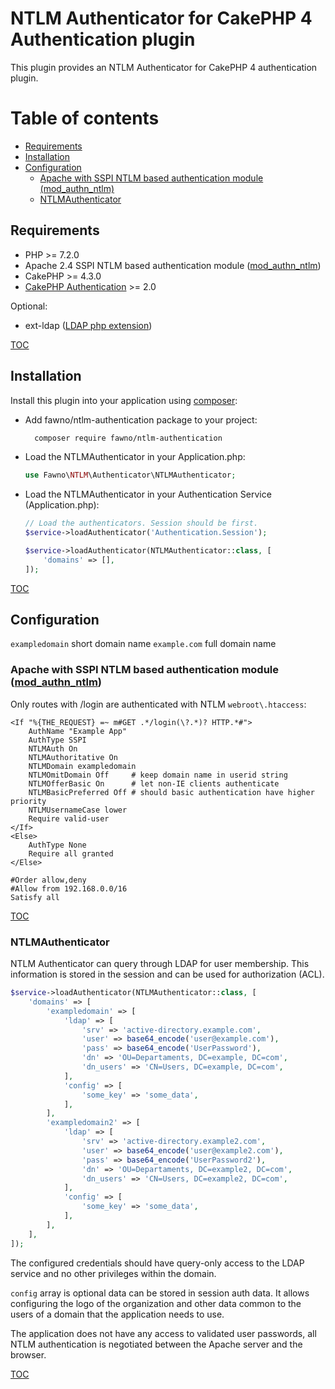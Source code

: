 # NTLM Authenticator for CakePHP 4 Authentication plugin

This plugin provides an NTLM Authenticator for CakePHP 4 authentication plugin.

# Table of contents
- [Requirements](#requirements)
- [Installation](#installation)
- [Configuration](#configuration)
  - [Apache with SSPI NTLM based authentication module (mod_authn_ntlm)](#apache-with-sspi-ntlm-based-authentication-module-mod_authn_ntlm)
  - [NTLMAuthenticator](#ntlmauthenticator)

## Requirements

- PHP >= 7.2.0
- Apache 2.4 SSPI NTLM based authentication module ([mod_authn_ntlm](https://github.com/TQsoft-GmbH/mod_authn_ntlm))
- CakePHP >= 4.3.0
- [CakePHP Authentication](https://book.cakephp.org/authentication/2/en/index.html) >= 2.0

Optional:
- ext-ldap ([LDAP php extension](https://www.php.net/manual/en/book.ldap.php))

[TOC](#table-of-contents)

## Installation

Install this plugin into your application using [composer](https://getcomposer.org):

- Add fawno/ntlm-authentication package to your project:
  ```bash
    composer require fawno/ntlm-authentication
  ```
- Load the NTLMAuthenticator in your Application.php:
  ```php
  use Fawno\NTLM\Authenticator\NTLMAuthenticator;
  ```
- Load the NTLMAuthenticator in your Authentication Service (Application.php):
  ```php
  // Load the authenticators. Session should be first.
  $service->loadAuthenticator('Authentication.Session');

  $service->loadAuthenticator(NTLMAuthenticator::class, [
      'domains' => [],
  ]);
  ```

[TOC](#table-of-contents)

## Configuration

`exampledomain` short domain name
`example.com` full domain name

### Apache with SSPI NTLM based authentication module ([mod_authn_ntlm](https://github.com/TQsoft-GmbH/mod_authn_ntlm))

Only routes with /login are authenticated with NTLM
`webroot\.htaccess`:
```aconf
<If "%{THE_REQUEST} =~ m#GET .*/login(\?.*)? HTTP.*#">
	AuthName "Example App"
	AuthType SSPI
	NTLMAuth On
	NTLMAuthoritative On
	NTLMDomain exampledomain
	NTLMOmitDomain Off     # keep domain name in userid string
	NTLMOfferBasic On      # let non-IE clients authenticate
	NTLMBasicPreferred Off # should basic authentication have higher priority
	NTLMUsernameCase lower
	Require valid-user
</If>
<Else>
	AuthType None
	Require all granted
</Else>

#Order allow,deny
#Allow from 192.168.0.0/16
Satisfy all
```

[TOC](#table-of-contents)

### NTLMAuthenticator

NTLM Authenticator can query through LDAP for user membership. This information is stored in the session and can be used for authorization (ACL).

```php
$service->loadAuthenticator(NTLMAuthenticator::class, [
    'domains' => [
        'exampledomain' => [
            'ldap' => [
                'srv' => 'active-directory.example.com',
                'user' => base64_encode('user@example.com'),
                'pass' => base64_encode('UserPassword'),
                'dn' => 'OU=Departaments, DC=example, DC=com',
                'dn_users' => 'CN=Users, DC=example, DC=com',
            ],
            'config' => [
                'some_key' => 'some_data',
            ],
        ],
        'exampledomain2' => [
            'ldap' => [
                'srv' => 'active-directory.example2.com',
                'user' => base64_encode('user@example2.com'),
                'pass' => base64_encode('UserPassword2'),
                'dn' => 'OU=Departaments, DC=example2, DC=com',
                'dn_users' => 'CN=Users, DC=example2, DC=com',
            ],
            'config' => [
                'some_key' => 'some_data',
            ],
        ],
    ],
]);
```
The configured credentials should have query-only access to the LDAP service and no other privileges within the domain.

`config` array is optional data can be stored in session auth data.
It allows configuring the logo of the organization and other data common to the users of a domain that the application needs to use.

The application does not have any access to validated user passwords, all NTLM authentication is negotiated between the Apache server and the browser.

[TOC](#table-of-contents)
